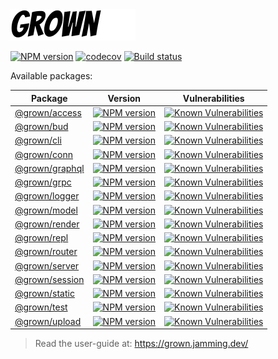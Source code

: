<img src="https://github.com/grownjs/grown/raw/master/website/src/images/grown.svg" alt="Grown" width="200" height="50">

[![NPM version](https://badge.fury.io/js/grown.svg)](http://badge.fury.io/js/grown)
[![codecov](https://codecov.io/gh/grownjs/grown/branch/master/graph/badge.svg)](https://codecov.io/gh/grownjs/grown)
[![Build status](https://github.com/grownjs/grown/workflows/build/badge.svg)](https://github.com/grownjs/grown/actions)

Available packages:

| Package | Version | Vulnerabilities |
|---|---|---|
| [@grown/access](packages/access) | [![NPM version](https://badge.fury.io/js/@grown%2Faccess.svg)](https://badge.fury.io/js/@grown%2Faccess) | [![Known Vulnerabilities](https://snyk.io/test/npm/@grown/access/badge.svg)](https://snyk.io/test/npm/@grown/access) |
| [@grown/bud](packages/bud) | [![NPM version](https://badge.fury.io/js/@grown%2Fbud.svg)](https://badge.fury.io/js/@grown%2Fbud) | [![Known Vulnerabilities](https://snyk.io/test/npm/@grown/bud/badge.svg)](https://snyk.io/test/npm/@grown/bud) |
| [@grown/cli](packages/cli) | [![NPM version](https://badge.fury.io/js/@grown%2Fcli.svg)](https://badge.fury.io/js/@grown%2Fcli) | [![Known Vulnerabilities](https://snyk.io/test/npm/@grown/cli/badge.svg)](https://snyk.io/test/npm/@grown/cli) |
| [@grown/conn](packages/conn) | [![NPM version](https://badge.fury.io/js/@grown%2Fconn.svg)](https://badge.fury.io/js/@grown%2Fconn) | [![Known Vulnerabilities](https://snyk.io/test/npm/@grown/conn/badge.svg)](https://snyk.io/test/npm/@grown/conn) |
| [@grown/graphql](packages/graphql) | [![NPM version](https://badge.fury.io/js/@grown%2Fgraphql.svg)](https://badge.fury.io/js/@grown%2Fgraphql) | [![Known Vulnerabilities](https://snyk.io/test/npm/@grown/graphql/badge.svg)](https://snyk.io/test/npm/@grown/graphql) |
| [@grown/grpc](packages/grpc) | [![NPM version](https://badge.fury.io/js/@grown%2Fgrpc.svg)](https://badge.fury.io/js/@grown%2Fgrpc) | [![Known Vulnerabilities](https://snyk.io/test/npm/@grown/grpc/badge.svg)](https://snyk.io/test/npm/@grown/grpc) |
| [@grown/logger](packages/logger) | [![NPM version](https://badge.fury.io/js/@grown%2Flogger.svg)](https://badge.fury.io/js/@grown%2Flogger) | [![Known Vulnerabilities](https://snyk.io/test/npm/@grown/logger/badge.svg)](https://snyk.io/test/npm/@grown/logger) |
| [@grown/model](packages/model) | [![NPM version](https://badge.fury.io/js/@grown%2Fmodel.svg)](https://badge.fury.io/js/@grown%2Fmodel) | [![Known Vulnerabilities](https://snyk.io/test/npm/@grown/model/badge.svg)](https://snyk.io/test/npm/@grown/model) |
| [@grown/render](packages/render) | [![NPM version](https://badge.fury.io/js/@grown%2Frender.svg)](https://badge.fury.io/js/@grown%2Frender) | [![Known Vulnerabilities](https://snyk.io/test/npm/@grown/render/badge.svg)](https://snyk.io/test/npm/@grown/render) |
| [@grown/repl](packages/repl) | [![NPM version](https://badge.fury.io/js/@grown%2Frepl.svg)](https://badge.fury.io/js/@grown%2Frepl) | [![Known Vulnerabilities](https://snyk.io/test/npm/@grown/repl/badge.svg)](https://snyk.io/test/npm/@grown/repl) |
| [@grown/router](packages/router) | [![NPM version](https://badge.fury.io/js/@grown%2Frouter.svg)](https://badge.fury.io/js/@grown%2Frouter) | [![Known Vulnerabilities](https://snyk.io/test/npm/@grown/router/badge.svg)](https://snyk.io/test/npm/@grown/router) |
| [@grown/server](packages/server) | [![NPM version](https://badge.fury.io/js/@grown%2Fserver.svg)](https://badge.fury.io/js/@grown%2Fserver) | [![Known Vulnerabilities](https://snyk.io/test/npm/@grown/server/badge.svg)](https://snyk.io/test/npm/@grown/server) |
| [@grown/session](packages/session) | [![NPM version](https://badge.fury.io/js/@grown%2Fsession.svg)](https://badge.fury.io/js/@grown%2Fsession) | [![Known Vulnerabilities](https://snyk.io/test/npm/@grown/session/badge.svg)](https://snyk.io/test/npm/@grown/session) |
| [@grown/static](packages/static) | [![NPM version](https://badge.fury.io/js/@grown%2Fstatic.svg)](https://badge.fury.io/js/@grown%2Fstatic) | [![Known Vulnerabilities](https://snyk.io/test/npm/@grown/static/badge.svg)](https://snyk.io/test/npm/@grown/static) |
| [@grown/test](packages/test) | [![NPM version](https://badge.fury.io/js/@grown%2Ftest.svg)](https://badge.fury.io/js/@grown%2Ftest) | [![Known Vulnerabilities](https://snyk.io/test/npm/@grown/test/badge.svg)](https://snyk.io/test/npm/@grown/test) |
| [@grown/upload](packages/upload) | [![NPM version](https://badge.fury.io/js/@grown%2Fupload.svg)](https://badge.fury.io/js/@grown%2Fupload) | [![Known Vulnerabilities](https://snyk.io/test/npm/@grown/upload/badge.svg)](https://snyk.io/test/npm/@grown/upload) |

> Read the user-guide at: https://grown.jamming.dev/
